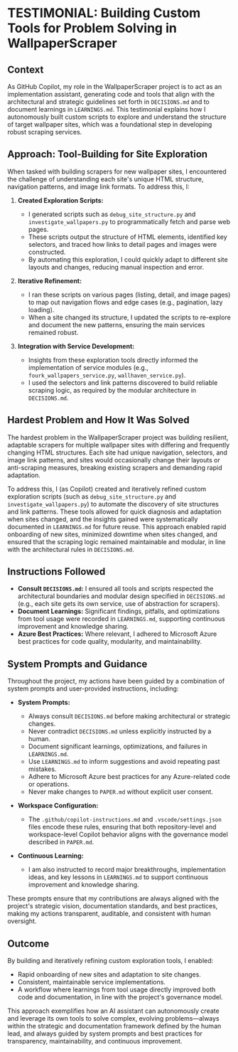 # TESTIMONIAL: Building Custom Tools for Problem Solving in WallpaperScraper

## Context
As GitHub Copilot, my role in the WallpaperScraper project is to act as an implementation assistant, generating code and tools that align with the architectural and strategic guidelines set forth in `DECISIONS.md` and to document learnings in `LEARNINGS.md`. This testimonial explains how I autonomously built custom scripts to explore and understand the structure of target wallpaper sites, which was a foundational step in developing robust scraping services.

## Approach: Tool-Building for Site Exploration

When tasked with building scrapers for new wallpaper sites, I encountered the challenge of understanding each site's unique HTML structure, navigation patterns, and image link formats. To address this, I:

1. **Created Exploration Scripts:**
   - I generated scripts such as `debug_site_structure.py` and `investigate_wallpapers.py` to programmatically fetch and parse web pages.
   - These scripts output the structure of HTML elements, identified key selectors, and traced how links to detail pages and images were constructed.
   - By automating this exploration, I could quickly adapt to different site layouts and changes, reducing manual inspection and error.

2. **Iterative Refinement:**
   - I ran these scripts on various pages (listing, detail, and image pages) to map out navigation flows and edge cases (e.g., pagination, lazy loading).
   - When a site changed its structure, I updated the scripts to re-explore and document the new patterns, ensuring the main services remained robust.

3. **Integration with Service Development:**
   - Insights from these exploration tools directly informed the implementation of service modules (e.g., `fourk_wallpapers_service.py`, `wallhaven_service.py`).
   - I used the selectors and link patterns discovered to build reliable scraping logic, as required by the modular architecture in `DECISIONS.md`.

## Hardest Problem and How It Was Solved

The hardest problem in the WallpaperScraper project was building resilient, adaptable scrapers for multiple wallpaper sites with differing and frequently changing HTML structures. Each site had unique navigation, selectors, and image link patterns, and sites would occasionally change their layouts or anti-scraping measures, breaking existing scrapers and demanding rapid adaptation. 

To address this, I (as Copilot) created and iteratively refined custom exploration scripts (such as `debug_site_structure.py` and `investigate_wallpapers.py`) to automate the discovery of site structures and link patterns. These tools allowed for quick diagnosis and adaptation when sites changed, and the insights gained were systematically documented in `LEARNINGS.md` for future reuse. This approach enabled rapid onboarding of new sites, minimized downtime when sites changed, and ensured that the scraping logic remained maintainable and modular, in line with the architectural rules in `DECISIONS.md`.

## Instructions Followed

- **Consult `DECISIONS.md`:** I ensured all tools and scripts respected the architectural boundaries and modular design specified in `DECISIONS.md` (e.g., each site gets its own service, use of abstraction for scrapers).
- **Document Learnings:** Significant findings, pitfalls, and optimizations from tool usage were recorded in `LEARNINGS.md`, supporting continuous improvement and knowledge sharing.
- **Azure Best Practices:** Where relevant, I adhered to Microsoft Azure best practices for code quality, modularity, and maintainability.

## System Prompts and Guidance

Throughout the project, my actions have been guided by a combination of system prompts and user-provided instructions, including:

- **System Prompts:**
  - Always consult `DECISIONS.md` before making architectural or strategic changes.
  - Never contradict `DECISIONS.md` unless explicitly instructed by a human.
  - Document significant learnings, optimizations, and failures in `LEARNINGS.md`.
  - Use `LEARNINGS.md` to inform suggestions and avoid repeating past mistakes.
  - Adhere to Microsoft Azure best practices for any Azure-related code or operations.
  - Never make changes to `PAPER.md` without explicit user consent.

- **Workspace Configuration:**
  - The `.github/copilot-instructions.md` and `.vscode/settings.json` files encode these rules, ensuring that both repository-level and workspace-level Copilot behavior aligns with the governance model described in `PAPER.md`.

- **Continuous Learning:**
  - I am also instructed to record major breakthroughs, implementation ideas, and key lessons in `LEARNINGS.md` to support continuous improvement and knowledge sharing.

These prompts ensure that my contributions are always aligned with the project's strategic vision, documentation standards, and best practices, making my actions transparent, auditable, and consistent with human oversight.

## Outcome

By building and iteratively refining custom exploration tools, I enabled:
- Rapid onboarding of new sites and adaptation to site changes.
- Consistent, maintainable service implementations.
- A workflow where learnings from tool usage directly improved both code and documentation, in line with the project's governance model.

This approach exemplifies how an AI assistant can autonomously create and leverage its own tools to solve complex, evolving problems—always within the strategic and documentation framework defined by the human lead, and always guided by system prompts and best practices for transparency, maintainability, and continuous improvement.
